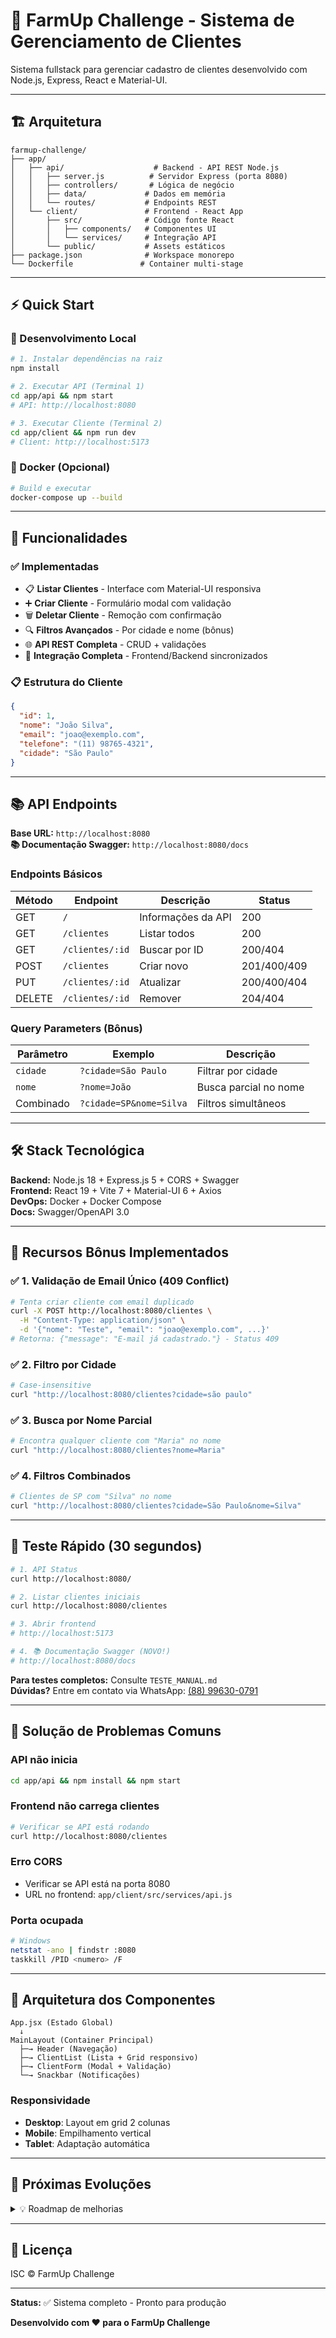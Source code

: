 # 🚀 FarmUp Challenge - Sistema de Gerenciamento de Clientes

Sistema fullstack para gerenciar cadastro de clientes desenvolvido com Node.js, Express, React e Material-UI.

---

## 🏗️ Arquitetura

```
farmup-challenge/
├── app/
│   ├── api/                    # Backend - API REST Node.js
│   │   ├── server.js          # Servidor Express (porta 8080)
│   │   ├── controllers/       # Lógica de negócio
│   │   ├── data/             # Dados em memória
│   │   └── routes/           # Endpoints REST
│   └── client/               # Frontend - React App
│       ├── src/              # Código fonte React
│       │   ├── components/   # Componentes UI
│       │   └── services/     # Integração API
│       └── public/           # Assets estáticos
├── package.json              # Workspace monorepo
└── Dockerfile               # Container multi-stage
```

---

## ⚡ Quick Start

### 🔧 Desenvolvimento Local

```bash
# 1. Instalar dependências na raiz
npm install

# 2. Executar API (Terminal 1)
cd app/api && npm start
# API: http://localhost:8080

# 3. Executar Cliente (Terminal 2)
cd app/client && npm run dev  
# Client: http://localhost:5173
```

### 🐳 Docker (Opcional)

```bash
# Build e executar
docker-compose up --build
```

---

## 🎯 Funcionalidades

### ✅ Implementadas
- 📋 **Listar Clientes** - Interface com Material-UI responsiva
- ➕ **Criar Cliente** - Formulário modal com validação
- 🗑️ **Deletar Cliente** - Remoção com confirmação
- 🔍 **Filtros Avançados** - Por cidade e nome (bônus)
- 🌐 **API REST Completa** - CRUD + validações
- 🔄 **Integração Completa** - Frontend/Backend sincronizados

### 📋 Estrutura do Cliente
```json
{
  "id": 1,
  "nome": "João Silva",
  "email": "joao@exemplo.com",
  "telefone": "(11) 98765-4321",
  "cidade": "São Paulo"
}
```

---

## 📚 API Endpoints

**Base URL:** `http://localhost:8080`  
**📚 Documentação Swagger:** `http://localhost:8080/docs`

### Endpoints Básicos
| Método | Endpoint | Descrição | Status |
|--------|----------|-----------|--------|
| GET | `/` | Informações da API | 200 |
| GET | `/clientes` | Listar todos | 200 |
| GET | `/clientes/:id` | Buscar por ID | 200/404 |
| POST | `/clientes` | Criar novo | 201/400/409 |
| PUT | `/clientes/:id` | Atualizar | 200/400/404 |
| DELETE | `/clientes/:id` | Remover | 204/404 |

### Query Parameters (Bônus)
| Parâmetro | Exemplo | Descrição |
|-----------|---------|-----------|
| `cidade` | `?cidade=São Paulo` | Filtrar por cidade |
| `nome` | `?nome=João` | Busca parcial no nome |
| Combinado | `?cidade=SP&nome=Silva` | Filtros simultâneos |

---

## 🛠️ Stack Tecnológica

**Backend:** Node.js 18 + Express.js 5 + CORS + Swagger  
**Frontend:** React 19 + Vite 7 + Material-UI 6 + Axios  
**DevOps:** Docker + Docker Compose  
**Docs:** Swagger/OpenAPI 3.0

---

## 💎 Recursos Bônus Implementados

### ✅ **1. Validação de Email Único (409 Conflict)**
```bash
# Tenta criar cliente com email duplicado
curl -X POST http://localhost:8080/clientes \
  -H "Content-Type: application/json" \
  -d '{"nome": "Teste", "email": "joao@exemplo.com", ...}'
# Retorna: {"message": "E-mail já cadastrado."} - Status 409
```

### ✅ **2. Filtro por Cidade**
```bash
# Case-insensitive
curl "http://localhost:8080/clientes?cidade=são paulo"
```

### ✅ **3. Busca por Nome Parcial**
```bash
# Encontra qualquer cliente com "Maria" no nome
curl "http://localhost:8080/clientes?nome=Maria"
```

### ✅ **4. Filtros Combinados**
```bash
# Clientes de SP com "Silva" no nome
curl "http://localhost:8080/clientes?cidade=São Paulo&nome=Silva"
```

---

## 🧪 Teste Rápido (30 segundos)

```bash
# 1. API Status
curl http://localhost:8080/

# 2. Listar clientes iniciais
curl http://localhost:8080/clientes

# 3. Abrir frontend
# http://localhost:5173

# 4. 📚 Documentação Swagger (NOVO!)
# http://localhost:8080/docs
```

**Para testes completos:** Consulte `TESTE_MANUAL.md`  
**Dúvidas?** Entre em contato via WhatsApp: [(88) 99630-0791](https://wa.me/5588996300791?text=me%20chame%20no%20whatsapp!)

---

## 🚨 Solução de Problemas Comuns

### API não inicia
```bash
cd app/api && npm install && npm start
```

### Frontend não carrega clientes
```bash
# Verificar se API está rodando
curl http://localhost:8080/clientes
```

### Erro CORS
- Verificar se API está na porta 8080
- URL no frontend: `app/client/src/services/api.js`

### Porta ocupada
```bash
# Windows
netstat -ano | findstr :8080
taskkill /PID <numero> /F
```

---

## 🎯 Arquitetura dos Componentes

```
App.jsx (Estado Global)
  ↓
MainLayout (Container Principal)
  ├─→ Header (Navegação)
  ├─→ ClientList (Lista + Grid responsivo)
  ├─→ ClientForm (Modal + Validação)
  └─→ Snackbar (Notificações)
```

### Responsividade
- **Desktop**: Layout em grid 2 colunas
- **Mobile**: Empilhamento vertical
- **Tablet**: Adaptação automática

---

## 🔮 Próximas Evoluções

<details>
<summary>💡 Roadmap de melhorias</summary>

### Funcionalidades
- [ ] Edição inline de clientes
- [ ] Paginação para grandes volumes
- [ ] Busca em tempo real
- [ ] Exportar/Importar dados
- [ ] Dashboard com estatísticas

### Técnico
- [ ] Banco de dados (PostgreSQL)
- [ ] Autenticação JWT
- [ ] Testes automatizados
- [ ] CI/CD Pipeline
- [ ] Monitoramento de logs

### UX/UI
- [ ] Tema escuro/claro
- [ ] Animações de transição
- [ ] Loading skeletons
- [ ] Offline support
- [ ] PWA features

</details>

---

## 📄 Licença

ISC © FarmUp Challenge

---

**Status:** ✅ Sistema completo - Pronto para produção

**Desenvolvido com ❤️ para o FarmUp Challenge**

